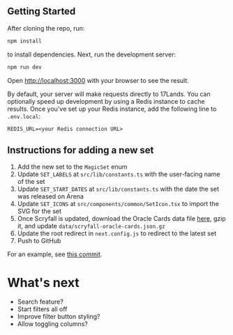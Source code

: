 ## Getting Started

After cloning the repo, run:

```bash
npm install
```

to install dependencies. Next, run the development server:

```bash
npm run dev
```

Open [http://localhost:3000](http://localhost:3000) with your browser to see the result.

By default, your server will make requests directly to 17Lands. You can optionally speed up development by using a Redis instance to cache results. Once you've set up your Redis instance, add the following line to `.env.local`:

```
REDIS_URL=<your Redis connection URL>
```

## Instructions for adding a new set

1. Add the new set to the `MagicSet` enum
2. Update `SET_LABELS` at `src/lib/constants.ts` with the user-facing name of the set
3. Update `SET_START_DATES` at `src/lib/constants.ts` with the date the set was released on Arena
4. Update `SET_ICONS` at `src/components/common/SetIcon.tsx` to import the SVG for the set
5. Once Scryfall is updated, download the Oracle Cards data file [here](https://scryfall.com/docs/api/bulk-data), gzip it, and update `data/scryfall-oracle-cards.json.gz`
6. Update the root redirect in `next.config.js` to redirect to the latest set
7. Push to GitHub

For an example, see [this commit](https://github.com/youssefm/limited-grades/commit/282c8afe31b7115bc1399cc416be2150d33d8cdc).

# What's next

- Search feature?
- Start filters all off
- Improve filter button styling?
- Allow toggling columns?

